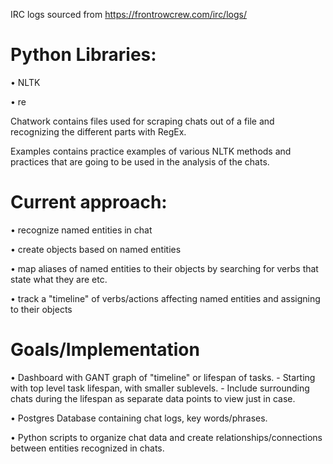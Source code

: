 IRC logs sourced from https://frontrowcrew.com/irc/logs/

# Python Libraries:

• NLTK

• re


Chatwork contains files used for scraping chats out of a file and recognizing the different parts with RegEx.

Examples contains practice examples of various NLTK methods and practices that are going to be used in the analysis of the chats.

# Current approach:

• recognize named entities in chat

• create objects based on named entities

• map aliases of named entities to their objects by searching for verbs that state what they are etc.

• track a "timeline" of verbs/actions affecting named entities and assigning to their objects

# Goals/Implementation

• Dashboard with GANT graph of "timeline" or lifespan of tasks.
    - Starting with top level task lifespan, with smaller sublevels.
    - Include surrounding chats during the lifespan as separate data points to view just in case.

• Postgres Database containing chat logs, key words/phrases.

• Python scripts to organize chat data and create relationships/connections between entities recognized in chats.